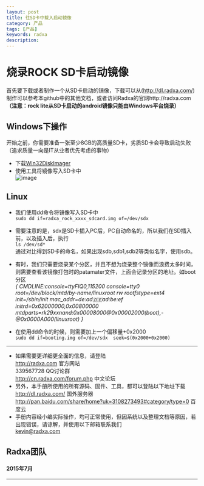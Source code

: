 ```yaml
---
layout: post
title: 往SD卡中载入启动镜像
category: 产品
tags: [产品]
keywords: radxa
description: 
---
```


# 烧录ROCK SD卡启动镜像  

首先要下载或者制作一个从SD卡启动的镜像，下载可以从(http://dl.radxa.com/)  
制作可以参考本github中的其他文档，或者访问Radxa的官网http://radxa.com  
**（注意：rock lite从SD卡启动的android镜像只能由Windows平台烧录）**  

## Windows下操作  

开始之前，你需要准备一张至少8GB的高质量SD卡，劣质SD卡会导致启动失败（追求质量一向是IT从业者优先考虑的事物）  

* 下载[Win32DiskImager](http://sourceforge.net/projects/win32diskimager/files/latest/download)  
* 使用工具将镜像写入SD卡中  
![image](http://radxa.com/mw/images/3/38/Win32DiskImager.png)  

## Linux  

* 我们使用dd命令将镜像写入SD卡中  
  `sudo dd if=radxa_rock_xxxx_sdcard.img of=/dev/sdx`  

* 需要注意的是，sdx是SD卡插入PC后，PC自动命名的，所以我们在SD插入前，以及插入后，执行  
  `ls /dev/sd*`  
  通过对比得到SD卡的命名，如果出现sdb,sdb1,sdb2等类似名字，使用sdb。  

* 有时，我们只需要烧录某个分区，并且不想为烧录整个镜像而浪费太多时间，则需要查看该镜像打包时的patamater文件，上面会记录分区的地址。如boot分区   
*{
	CMDLINE:console=ttyFIQ0,115200 console=tty0 root=/dev/block/mtd/by-name/linuxroot rw 	rootfstype=ext4 init=/sbin/init mac_addr=de:ad:de:ad:be:ef initrd=0x62000000,0x00800000 	mtdparts=rk29xxnand:0x00008000@0x00002000(boot),-@0x0000A000(linuxroot)
}*

* 在使用dd命令的时候，则需要加上一个偏移量+0x2000  
  `sudo dd if=booting.img of=/dev/sdx  seek=$(0x2000+0x2000)`  



--------------------------------------------------------------------
* 如果需要更详细更全面的信息，请登陆  
	http://radxa.com  						官方网站  
	339567728         						QQ讨论群  
	http://cn.radxa.com/forum.php					中文论坛  
* 另外，本手册所使用的所有源码、固件、工具，都可以登陆以下地址下载  
	http://dl.radxa.com/                             	      国外服务器  
	http://pan.baidu.com/share/home?uk=3108273493#category/type=0
												 百度云  
* 手册内容经小编实际操作，均可正常使用，但因系统以及整理文档等原因，若出现错误，请谅解，并使用以下邮箱联系我们  
	kevin@radxa.com  

## Radxa团队  
#### 2015年7月  
--------------------------------------------------------------------
